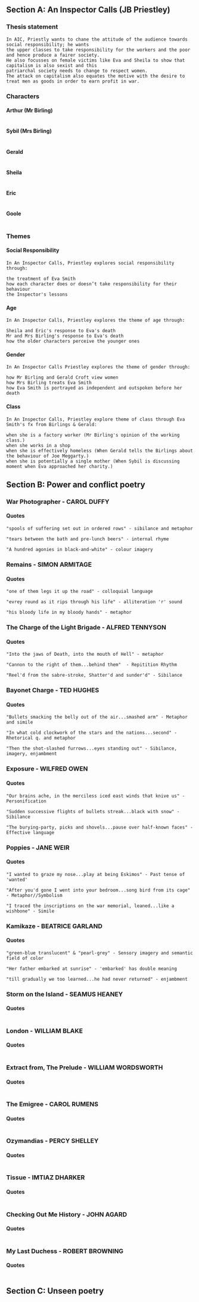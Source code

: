 ## Section A: An Inspector Calls (JB Priestley)

### Thesis statement
```
In AIC, Priestly wants to chane the attitude of the audience towards social responsibility; he wants
the upper classes to take responsibility for the workers and the poor and hence produce a fairer society.
He also focusses on female victims like Eva and Sheila to show that capitalism is also sexist and this
patriarchal society needs to change to respect women.
The attack on capitalism also equates the motive with the desire to treat men as goods in order to earn profit in war.
```

### Characters

#### Arthur (Mr Birling)
```

```

#### Sybil (Mrs Birling)
```

```

#### Gerald
```

```

#### Sheila
```

```

#### Eric
```

```

#### Goole
```

```

### Themes

#### Social Responsibility
```
In An Inspector Calls, Priestley explores social responsibility through:

the treatment of Eva Smith
how each character does or doesn’t take responsibility for their behaviour
the Inspector's lessons
```

#### Age
```
In An Inspector Calls, Priestley explores the theme of age through:

Sheila and Eric's response to Eva's death
Mr and Mrs Birling's response to Eva's death
how the older characters perceive the younger ones
```

#### Gender
```
In An Inspector Calls Priestley explores the theme of gender through:

how Mr Birling and Gerald Croft view women
how Mrs Birling treats Eva Smith
how Eva Smith is portrayed as independent and outspoken before her death
```

#### Class
```
In An Inspector Calls, Priestley explore theme of class through Eva Smith's fx from Birlings & Gerald:

when she is a factory worker (Mr Birling's opinion of the working class.)
when she works in a shop
when she is effectively homeless (When Gerald tells the Birlings about the behaviour of Joe Meggarty.)
when she is potentially a single mother (When Sybil is discussing moment when Eva approached her charity.)
```


## Section B: Power and conflict poetry

### War Photographer - CAROL DUFFY

#### Quotes
```
"spools of suffering set out in ordered rows" - sibilance and metaphor

"tears between the bath and pre-lunch beers" - internal rhyme

"A hundred agonies in black-and-white" - colour imagery
```

### Remains - SIMON ARMITAGE

#### Quotes
```
"one of them legs it up the road" - colloquial language

"evrey round as it rips through his life" - alliteration 'r' sound

"his bloody life in my bloody hands" - metaphor
```

### The Charge of the Light Brigade - ALFRED TENNYSON

#### Quotes
```
"Into the jaws of Death, into the mouth of Hell" - metaphor

"Cannon to the right of them...behind them"  - Repitition Rhythm

"Reel'd from the sabre-stroke, Shatter'd and sunder'd" - Sibilance
```

### Bayonet Charge - TED HUGHES

#### Quotes
```
"Bullets smacking the belly out of the air...smashed arm" - Metaphor and simile

"In what cold clockwork of the stars and the nations...second" - Rhetorical q. and metaphor

"Then the shot-slashed furrows...eyes standing out" - Sibilance, imagery, enjambment
```

### Exposure - WILFRED OWEN

#### Quotes
```
"Our brains ache, in the merciless iced east winds that knive us" - Personification

"Sudden successive flights of bullets streak...black with snow" - Sibilance

"The burying-party, picks and shovels...pause over half-known faces" - Effective language
```

### Poppies - JANE WEIR

#### Quotes
```
"I wanted to graze my nose...play at being Eskimos" - Past tense of 'wanted'

"After you'd gone I went into your bedroom...song bird from its cage" - Metaphor//Symbolism

"I traced the inscriptions on the war memorial, leaned...like a wishbone" - Simile
```

### Kamikaze - BEATRICE GARLAND

#### Quotes
```
"green-blue translucent" & "pearl-grey" - Sensory imagery and semantic field of color

"Her father embarked at sunrise" - 'embarked' has double meaning

"till gradually we too learned...he had never returned" - enjambment
```

### Storm on the Island - SEAMUS HEANEY

#### Quotes
```

```

### London - WILLIAM BLAKE

#### Quotes
```

```

### Extract from, The Prelude - WILLIAM WORDSWORTH

#### Quotes
```

```

### The Emigree - CAROL RUMENS

#### Quotes
```

```

### Ozymandias - PERCY SHELLEY

#### Quotes
```

```

### Tissue - IMTIAZ DHARKER

#### Quotes
```

```

### Checking Out Me History - JOHN AGARD

#### Quotes
```

```

### My Last Duchess - ROBERT BROWNING

#### Quotes
```

```


## Section C: Unseen poetry
